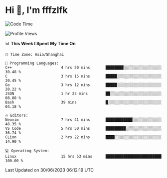 # Hi 👋, I'm fffzlfk

<!--START_SECTION:waka-->
![Code Time](http://img.shields.io/badge/Code%20Time-251%20hrs%202%20mins-blue)

![Profile Views](http://img.shields.io/badge/Profile%20Views-12-blue)

📊 **This Week I Spent My Time On** 

```text
🕑︎ Time Zone: Asia/Shanghai

💬 Programming Languages: 
C++                      4 hrs 50 mins       ████████░░░░░░░░░░░░░░░░░   30.48 % 
C                        3 hrs 15 mins       █████░░░░░░░░░░░░░░░░░░░░   20.45 % 
Go                       3 hrs 12 mins       █████░░░░░░░░░░░░░░░░░░░░   20.22 % 
JSON                     1 hr 23 mins        ██░░░░░░░░░░░░░░░░░░░░░░░   08.80 % 
Bash                     39 mins             █░░░░░░░░░░░░░░░░░░░░░░░░   04.18 % 

🔥 Editors: 
Neovim                   7 hrs 41 mins       ████████████░░░░░░░░░░░░░   48.35 % 
VS Code                  5 hrs 50 mins       █████████░░░░░░░░░░░░░░░░   36.74 % 
CLion                    2 hrs 22 mins       ████░░░░░░░░░░░░░░░░░░░░░   14.90 % 

💻 Operating System: 
Linux                    15 hrs 53 mins      █████████████████████████   100.00 % 
```


 Last Updated on 30/06/2023 06:12:19 UTC
<!--END_SECTION:waka-->
